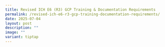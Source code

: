 ```yaml
---
title: Revised ICH E6 (R3) GCP Training & Documentation Requirements
permalink: /revised-ich-e6-r3-gcp-training-documentation-requirements/
date: 2025-07-04
layout: post
description: ""
image: ""
variant: tiptap
---
```

